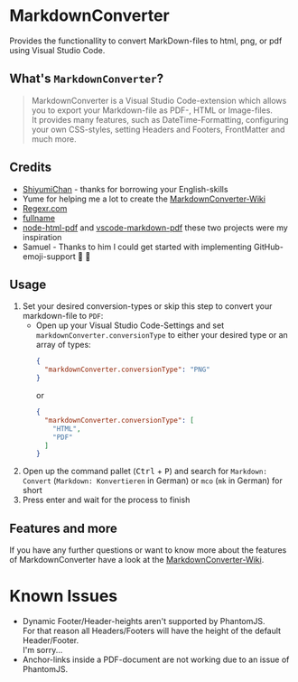 # MarkdownConverter

Provides the functionallity to convert MarkDown-files to html, png, or pdf using Visual Studio Code.

## What's `MarkdownConverter`?

> MarkdownConverter is a Visual Studio Code-extension which allows you to export your Markdown-file as PDF-, HTML or Image-files.  
> It provides many features, such as DateTime-Formatting, configuring your own CSS-styles, setting Headers and Footers, FrontMatter and much more.

## Credits
 - [ShiyumiChan][Shiyu] - thanks for borrowing your English-skills
 - Yume for helping me a lot to create the [MarkdownConverter-Wiki][MarkdownConverterWiki]
 - [Regexr.com][RegexR]
 - [fullname]
 - [node-html-pdf] and [vscode-markdown-pdf] these two projects were my inspiration
 - Samuel - Thanks to him I could get started with implementing GitHub-emoji-support :tada: :tada:

## Usage

 1. Set your desired conversion-types or skip this step to convert your markdown-file to `PDF`:
      - Open up your Visual Studio Code-Settings and set `markdownConverter.conversionType` to either your desired type or an array of types:  
        ```json
        {
          "markdownConverter.conversionType": "PNG"
        }
        ```
        or
        ```json
        {
          "markdownConverter.conversionType": [
            "HTML",
            "PDF"
          ]
        }
        ```
 2. Open up the command pallet (<kbd>Ctrl</kbd> + <kbd>P</kbd>) and search for `Markdown: Convert` (`Markdown: Konvertieren` in German) or `mco` (`mk` in German) for short
 3. Press enter and wait for the process to finish

## Features and more

If you have any further questions or want to know more about the features of MarkdownConverter have a look at the [MarkdownConverter-Wiki][MarkdownConverterWiki].

# Known Issues

  - Dynamic Footer/Header-heights aren't supported by PhantomJS.  
    For that reason all Headers/Footers will have the height of the default Header/Footer.  
    I'm sorry...
  - Anchor-links inside a PDF-document are not working due to an issue of PhantomJS.

<!--- References -->
[Shiyu]: https://shiyumichan.deviantart.com/
[RegexR]: http://regexr.com/
[fullname]: https://www.npmjs.com/package/fullname
[node-html-pdf]: https://github.com/marcbachmann/node-html-pdf
[vscode-markdown-pdf]: https://github.com/yzane/vscode-markdown-pdf
[MarkdownConverterWiki]: https://github.com/manuth/MarkdownConverter/wiki